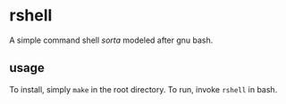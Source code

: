 # rshell

A simple command shell *sorta* modeled after gnu bash.


## usage

To install, simply ```make``` in the root directory.
To run, invoke ```rshell``` in bash.

